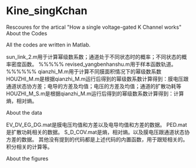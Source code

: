 # Kine_singKchan
Rescoures for the artical "How a single voltage-gated K Channel works"
About the Codes

All the codes are written in Matlab.

sun_link_2.m用于计算幂级数系数；通道处于不同状态时的概率；不同状态的概率密度函数。
%%%%%
revised_yangbenhanshu.m用于样本函数轨道。
%%%%%%
qianzhi_M.m用于计算不同膜面积情况下的幂级数系数
HOUZHI_M.m是根据qianzhi_M.m运行后得到的幂级数系数计算得到：膜电压跟通道状态协方差；电导的方差及均值；电压的方差及均值；通道的扩散功耗等
HOUZHI_M_S.m是根据qianzhi_M.m运行后得到的幂级数系数计算得到：计算熵，相对熵。

About the data


EV_DV_EG_DG.mat是膜电压均值和方差以及电导均值和方差的数据。
PED.mat是扩散功耗相关的数据。
S_D_COV.mat是熵，相对熵。以及膜电压跟通道状态协方差的数据。
其他没有提到的代码都是上述代码的内置函数，用于跟矩相关的。积分相关的计算等。

About the  figures
